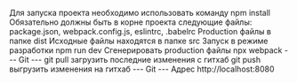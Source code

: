 Для запуска проекта необходимо использовать команду npm install
Обязательно должны быть в корне проекта следующие файлы: package.json, webpack.config.js, eslintrc, .babelrc
Production файлы в папке dist
Исходные файлы находятся в папке src
Запуск в режиме разработки npm run dev
Сгенерировать production файлы npx webpack
--- Git ---
git pull загрузить последние изменения с гитхаб
git push выгрузить изменения на гитхаб
--- Git ---
Адрес http://localhost:8080